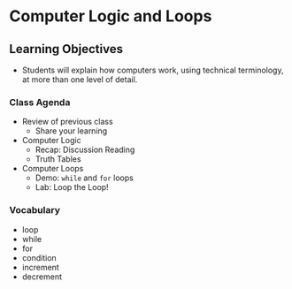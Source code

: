 # Computer Logic and Loops

## Learning Objectives
- Students will explain how computers work, using technical terminology, at more than one level of detail. 

### Class Agenda

- Review of previous class
  - Share your learning
- Computer Logic
  - Recap: Discussion Reading
  - Truth Tables
- Computer Loops
  - Demo: `while` and `for` loops
  - Lab: Loop the Loop!

### Vocabulary

- loop
- while
- for
- condition
- increment
- decrement

